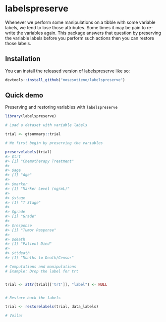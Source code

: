 
<!-- README.md is generated from README.Rmd. Please edit that file -->

# labelspreserve

<!-- badges: start -->
<!-- badges: end -->

Whenever we perform some manipulations on a tibble with some variable
labels, we tend to lose those attributes. Some times it may be pain to
re-write the variables again. This package answers that question by
preserving the variable labels before you perform such actions then you
can restore those labels.

## Installation

You can install the released version of labelspreserve like so:

``` r
devtools::install_github("mosesotieno/labelspreserve")
```

## Quick demo

Preserving and restoring variables with `labelspreserve`

``` r
library(labelspreserve)

# Load a dataset with variable labels

trial <- gtsummary::trial

# We first begin by preserving the variables 

preservelabels(trial)
#> $trt
#> [1] "Chemotherapy Treatment"
#> 
#> $age
#> [1] "Age"
#> 
#> $marker
#> [1] "Marker Level (ng/mL)"
#> 
#> $stage
#> [1] "T Stage"
#> 
#> $grade
#> [1] "Grade"
#> 
#> $response
#> [1] "Tumor Response"
#> 
#> $death
#> [1] "Patient Died"
#> 
#> $ttdeath
#> [1] "Months to Death/Censor"

# Computations and manipulations
# Example: Drop the label for trt  


trial <- attr(trial[['trt']], "label") <- NULL


# Restore back the labels

trial <- restorelabels(trial, data_labels)

# Voila!
```
